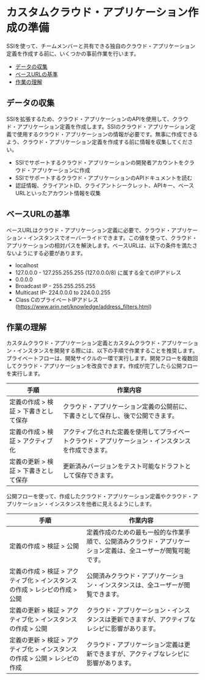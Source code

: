 # カスタムクラウド・アプリケーション作成の準備

SSIを使って、チームメンバーと共有できる独自のクラウド・アプリケーション定義を作成する前に、いくつかの事前作業を行います。

- [データの収集](#データの収集)
- [ベースURLの基準](#ベースURLの基準)
- [作業の理解](#作業の理解)

## データの収集

SSIを拡張するため、クラウド・アプリケーションのAPIを使用して、クラウド・アプリケーション定義を作成します。SSIのクラウド・アプリケーション定義で使用するクラウド・アプリケーションの情報が必要です。無事に作成できるよう、クラウド・アプリケーション定義を作成する前に情報を収集してください。

- SSIでサポートするクラウド・アプリケーションの開発者アカウントをクラウド・アプリケーションに作成
- SSIでサポートするクラウド・アプリケーションのAPIドキュメントを読む
- 認証情報、クライアントID、クライアントシークレット、APIキー、ベースURLといったアカウント情報を収集

## ベースURLの基準

ベースURLはクラウド・アプリケーション定義に必要で、クラウド・アプリケーション・インスタンスでオーバーライドできます。この値を使って、クラウド・アプリケーションの相対パスを解決します。ベースURLは、以下の条件を満たさないようにする必要があります。

- localhost
- 127.0.0.0 - 127.255.255.255 (127.0.0.0/8) に属する全てのIPアドレス
- 0.0.0.0
- Broadcast IP - 255.255.255.255
- Multicast IP- 224.0.0.0 to 224.0.0.255
- Class CのプライベートIPアドレス (https://www.arin.net/knowledge/address_filters.html)

## 作業の理解

カスタムクラウド・アプリケーション定義とカスタムクラウド・アプリケーション・インスタンスを開発する際には、以下の手順で作業することを推奨します。プライベートフローは、開発サイクルの一環で実行します。開発フローを複数回してクラウド・アプリケーションを改良できます。作成が完了したら公開フローを実行します。

手順|作業内容
----|----
定義の作成 > 検証 > 下書きとして保存 | クラウド・アプリケーション定義の公開前に、下書きとして保存し、後で公開できます。
定義の作成 > 検証 > アクティブ化 | アクティブ化された定義を使用してプライベートクラウド・アプリケーション・インスタンスを作成できます。
定義の更新 > 検証 > 下書きとして保存 | 更新済みバージョンをテスト可能なドラフトとして保存できます。

公開フローを使って、作成したクラウド・アプリケーション定義やクラウド・アプリケーション・インスタンスを他者に見えるようにします。

手順|作業内容
----|----
定義の作成 > 検証 > 公開 | 定義作成のための最も一般的な作業手順で、公開済みクラウド・アプリケーション定義は、全ユーザーが閲覧可能です。
定義の作成 > 検証 > アクティブ化 > インスタンスの作成 > レシピの作成 > 公開 | 公開済みクラウド・アプリケーション・インスタンスは、全ユーザーが閲覧できます。
定義の更新 > 検証 > アクティブ化 > インスタンスの作成 > 公開 | クラウド・アプリケーション・インスタンスは更新できますが、アクティブなレシピに影響があります。
定義の更新 > 検証 > アクティブ化 > インスタンスの作成 > 公開 > レシピの作成 | クラウド・アプリケーション定義は更新できますが、アクティブなレシピに影響があります。
